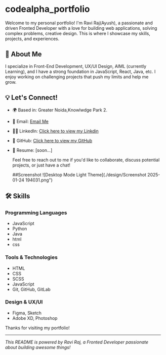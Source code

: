# codealpha_portfolio

Welcome to my personal portfolio! I'm Ravi Raj(Ayush), a passionate and driven Fronted Developer with a love for  building web applications, solving complex problems, creative design. This is where I showcase my skills, projects, and experiences.

## 🚀 About Me

I specialize in  Front-End Development, UX/UI Design, AIML (currently Learning), and I have a strong foundation in  JavaScript, React, Java, etc. I enjoy working on challenging projects that push my limits and help me grow.

## 💡 Let's Connect!

- 🌍 Based in: Greater Noida,Knowlwdge Park 2.
- 📧 Email: [Email Me](mailto:raviraj99673@gmail.com)
- 👨‍💻 LinkedIn: [Click here to view my Linkdin](https://github.com/yourusername)
- 🐙 GitHub: [Click here to view my GitHub](https://github.com/prayu12345)
- 💼 Resume: [soon...]

  Feel free to reach out to me if you'd like to collaborate, discuss potential projects, or just have a chat!

  ##Screenshot
  ![Desktop Mode Light Theme](./design/Screenshot 2025-01-24 194031.png")
## 🛠️ Skills

### Programming Languages
- JavaScript
- Python
- Java
- html
- css
  
### Tools & Technologies

- HTML
- CSS
- SCSS
- JavaScript
- Git, GitHub, GitLab


### Design & UX/UI
- Figma, Sketch
- Adobe XD, Photoshop


Thanks for visiting my portfolio!

---

*This README is powered by Ravi Raj, a Fronted Developer passionate about building awesome things!*

